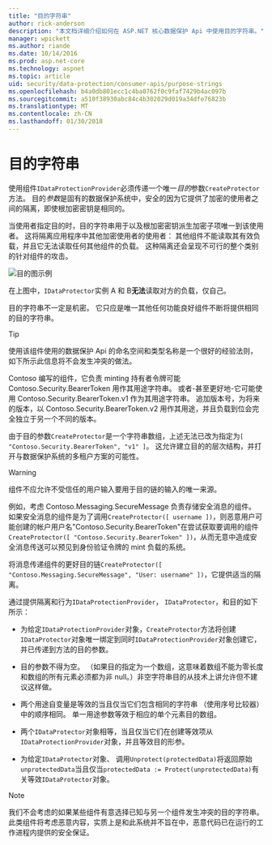 ```yaml
---
title: "目的字符串"
author: rick-anderson
description: "本文档详细介绍如何在 ASP.NET 核心数据保护 Api 中使用目的字符串。"
manager: wpickett
ms.author: riande
ms.date: 10/14/2016
ms.prod: asp.net-core
ms.technology: aspnet
ms.topic: article
uid: security/data-protection/consumer-apis/purpose-strings
ms.openlocfilehash: b4a0db801ecc1c4ba0762f0c9faf7429b4ac097b
ms.sourcegitcommit: a510f38930abc84c4b302029d019a34dfe76823b
ms.translationtype: MT
ms.contentlocale: zh-CN
ms.lasthandoff: 01/30/2018
---
```

# <a name="purpose-strings"></a>目的字符串

<a name="data-protection-consumer-apis-purposes"></a>

使用组件`IDataProtectionProvider`必须传递一个唯一*目的*参数`CreateProtector`方法。 目的*参数*是固有的数据保护系统中，安全的因为它提供了加密的使用者之间的隔离，即使根加密密钥是相同的。

当使用者指定目的时，目的字符串用于以及根加密密钥派生加密子项唯一到该使用者。 这将隔离应用程序中其他加密使用者的使用者： 其他组件不能读取其有效负载，并且它无法读取任何其他组件的负载。 这种隔离还会呈现不可行的整个类别的针对组件的攻击。

![目的图示例](purpose-strings/_static/purposes.png)

在上图中，`IDataProtector`实例 A 和 B**无法**读取对方的负载，仅自己。

目的字符串不一定是机密。 它只应是唯一其他任何功能良好组件不断将提供相同的目的字符串。

>[!TIP]
> 使用该组件使用的数据保护 Api 的命名空间和类型名称是一个很好的经验法则，如下所示此信息将不会发生冲突的做法。
>
>Contoso 编写的组件，它负责 minting 持有者令牌可能 Contoso.Security.BearerToken 用作其用途字符串。 或者-甚至更好地-它可能使用 Contoso.Security.BearerToken.v1 作为其用途字符串。 追加版本号，为将来的版本，以 Contoso.Security.BearerToken.v2 用作其用途，并且负载到位会完全独立于另一个不同的版本。

由于目的参数`CreateProtector`是一个字符串数组，上述无法已改为指定为`[ "Contoso.Security.BearerToken", "v1" ]`。 这允许建立目的的层次结构，并打开与数据保护系统的多租户方案的可能性。

<a name="data-protection-contoso-purpose"></a>

>[!WARNING]
> 组件不应允许不受信任的用户输入要用于目的链的输入的唯一来源。
>
>例如，考虑 Contoso.Messaging.SecureMessage 负责存储安全消息的组件。 如果安全消息的组件是为了调用`CreateProtector([ username ])`，则恶意用户可能创建的帐户用户名"Contoso.Security.BearerToken"在尝试获取要调用的组件`CreateProtector([ "Contoso.Security.BearerToken" ])`，从而无意中造成安全消息传送可以预见到身份验证令牌的 mint 负载的系统。
>
>将消息传递组件的更好目的链`CreateProtector([ "Contoso.Messaging.SecureMessage", "User: username" ])`，它提供适当的隔离。

通过提供隔离和行为`IDataProtectionProvider`， `IDataProtector`，和目的如下所示：

* 为给定`IDataProtectionProvider`对象，`CreateProtector`方法将创建`IDataProtector`对象唯一绑定到同时`IDataProtectionProvider`对象创建它，并已传递到方法的目的参数。

* 目的参数不得为空。 （如果目的指定为一个数组，这意味着数组不能为零长度和数组的所有元素必须都为非 null。）非空字符串目的从技术上讲允许但不建议这样做。

* 两个用途自变量是等效的当且仅当它们包含相同的字符串 （使用序号比较器） 中的顺序相同。 单一用途参数等效于相应的单个元素目的数组。

* 两个`IDataProtector`对象相等，当且仅当它们在创建等效项从`IDataProtectionProvider`对象，并且等效目的形参。

* 为给定`IDataProtector`对象、 调用`Unprotect(protectedData)`将返回原始`unprotectedData`当且仅当`protectedData := Protect(unprotectedData)`有关等效`IDataProtector`对象。

> [!NOTE]
> 我们不会考虑的如果某些组件有意选择已知与另一个组件发生冲突的目的字符串。 此类组件将考虑恶意内容，实质上是和此系统并不旨在中，恶意代码已在运行的工作进程内提供的安全保证。
